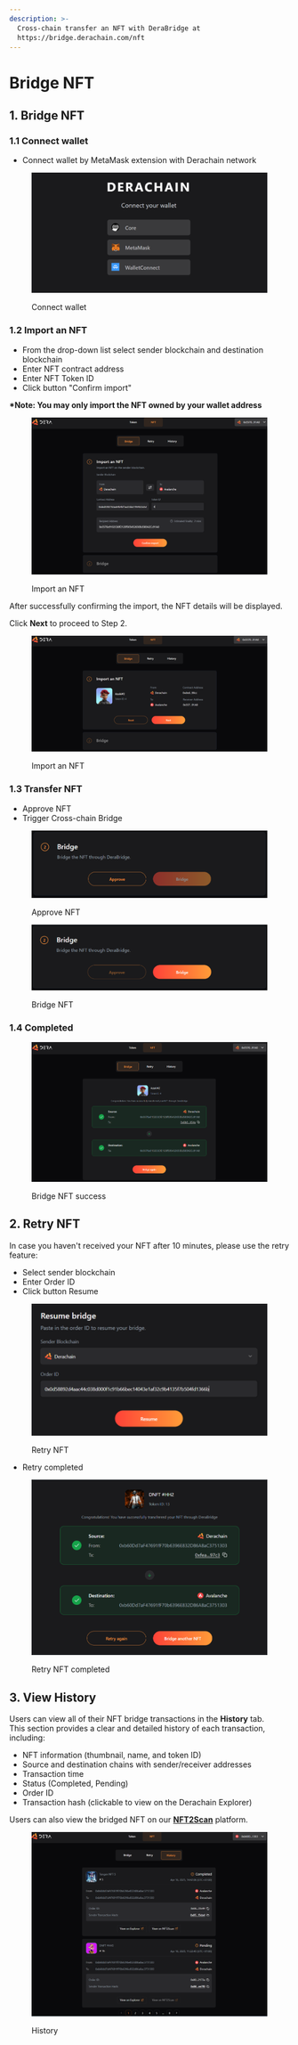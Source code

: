 ```yaml
---
description: >-
  Cross-chain transfer an NFT with DeraBridge at
  https://bridge.derachain.com/nft
---
```


# Bridge NFT

## 1. **Bridge NFT**

### **1.1 Connect wallet**

* Connect wallet by MetaMask extension with Derachain network

<figure><img src="../.gitbook/assets/image (9) (1).png" alt=""><figcaption><p>Connect wallet</p></figcaption></figure>

### **1.2 Import an NFT**

* From the drop-down list select sender blockchain and destination blockchain
* Enter NFT contract address
* Enter NFT Token ID&#x20;
* Click button "Confirm import"

**\*Note: You may only import the NFT owned by your wallet address**

<figure><img src="../.gitbook/assets/image (18).png" alt=""><figcaption><p>Import an NFT</p></figcaption></figure>

After successfully confirming the import, the NFT details will be displayed.&#x20;

Click **Next** to proceed to Step 2.

<figure><img src="../.gitbook/assets/image (19).png" alt=""><figcaption><p>Import an NFT</p></figcaption></figure>

### **1.3 Transfer NFT**

* Approve NFT
* Trigger Cross-chain Bridge

<figure><img src="../.gitbook/assets/image (20).png" alt=""><figcaption><p>Approve NFT</p></figcaption></figure>

<figure><img src="../.gitbook/assets/image (21).png" alt=""><figcaption><p>Bridge NFT</p></figcaption></figure>

### **1.4 Completed**

<figure><img src="../.gitbook/assets/image (22).png" alt=""><figcaption><p>Bridge NFT success</p></figcaption></figure>

## **2. Retry NFT**

In case you haven't received your NFT after 10 minutes, please use the retry feature:

* Select sender blockchain
* Enter Order ID
* Click button Resume

<figure><img src="../.gitbook/assets/image (6) (1).png" alt=""><figcaption><p>Retry NFT</p></figcaption></figure>

* Retry completed

<figure><img src="../.gitbook/assets/image (7) (1).png" alt=""><figcaption><p>Retry NFT completed</p></figcaption></figure>

## 3. View History

Users can view all of their NFT bridge transactions in the **History** tab.\
This section provides a clear and detailed history of each transaction, including:

* NFT information (thumbnail, name, and token ID)
* Source and destination chains with sender/receiver addresses
* Transaction time
* Status (Completed, Pending)
* Order ID
* Transaction hash (clickable to view on the Derachain Explorer)

Users can also view the bridged NFT on our [**NFT2Scan**](https://nft2scan.com/) platform.

<figure><img src="../.gitbook/assets/image (1) (1).png" alt=""><figcaption><p>History</p></figcaption></figure>
